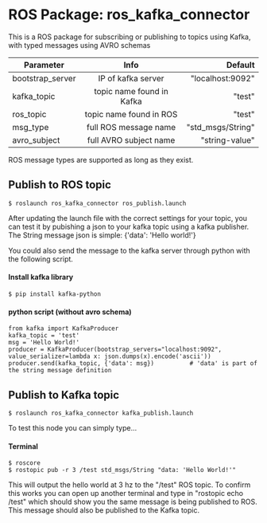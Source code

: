 # ROS Package: ros_kafka_connector 

This is a ROS package for subscribing or publishing to topics using Kafka, with typed messages using AVRO schemas

| Parameter       |  Info           | Default  |
| ------------- |:-------------:| -----:|
| bootstrap_server | IP of kafka server | "localhost:9092" |
| kafka_topic | topic name found in Kafka |  "test" |
| ros_topic | topic name found in ROS |    "test" |
| msg_type | full ROS message name |    "std_msgs/String" |
| avro_subject | full AVRO subject name |    "string-value" |

ROS message types are supported as long as they exist.

## Publish to ROS topic
```
$ roslaunch ros_kafka_connector ros_publish.launch
```
After updating the launch file with the correct settings for your topic, you can test it by pubishing a json to your kafka topic using a kafka publisher. The String message json is simple: {'data': 'Hello world!'}

You could also send the message to the kafka server through python with the following script.

#### Install kafka library
```
$ pip install kafka-python
```
#### python script (without avro schema)
```
from kafka import KafkaProducer
kafka_topic = 'test'
msg = 'Hello World!'
producer = KafkaProducer(bootstrap_servers="localhost:9092", value_serializer=lambda x: json.dumps(x).encode('ascii')) 
producer.send(kafka_topic, {'data': msg})          # 'data' is part of the string message definition
```

## Publish to Kafka topic
```
$ roslaunch ros_kafka_connector kafka_publish.launch
```

To test this node you can simply type...

#### Terminal

```
$ roscore
$ rostopic pub -r 3 /test std_msgs/String "data: 'Hello World!'"
```

This will output the hello world at 3 hz to the "/test" ROS topic. To confirm this works you can open up another terminal and type in 
"rostopic echo /test" which should show you the same message is being published to ROS. This message should also be published to the Kafka topic.

